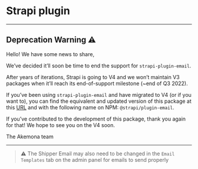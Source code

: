 # Strapi plugin

---

## Deprecation Warning :warning:

Hello! We have some news to share,

We’ve decided it’ll soon be time to end the support for `strapi-plugin-email`.

After years of iterations, Strapi is going to V4 and we won’t maintain V3 packages when it’ll reach its end-of-support milestone (~end of Q3 2022).

If you’ve been using `strapi-plugin-email` and have migrated to V4 (or if you want to), you can find the equivalent and updated version of this package at this [URL](https://github.com/akemona/strapi/tree/master/packages/core/email) and with the following name on NPM: `@strapi/plugin-email`.

If you’ve contributed to the development of this package, thank you again for that! We hope to see you on the V4 soon.

The Akemona team

---

> :warning: The Shipper Email may also need to be changed in the `Email Templates` tab on the admin panel for emails to send properly
